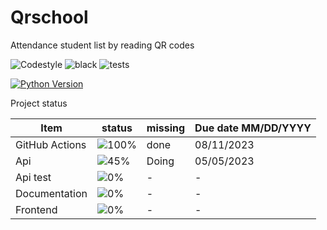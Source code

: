 # Qrschool
Attendance student list by reading QR codes 


![Codestyle](https://img.shields.io/badge/code%20style-black-000000.svg) ![black](https://github.com/selobu/qrschool/actions/workflows/black.yml/badge.svg) ![tests](https://github.com/selobu/qrschool/actions/workflows/test.yml/badge.svg)

[![Python Version](https://img.shields.io/badge/python-3.8%20%7C%203.9%20%7C%203.10%20%7C%203.11-blue)](https://www.python.org/downloads/release/python-390/)


Project status

Item   | status | missing | Due date MM/DD/YYYY
----|-----|------|----
GitHub Actions |  ![100%](https://progress-bar.dev/0) | done | 08/11/2023
Api | ![45%](https://progress-bar.dev/45) | Doing | 05/05/2023
Api test | ![0%](https://progress-bar.dev/0) | - | -
Documentation | ![0%](https://progress-bar.dev/0) | - | - 
Frontend | ![0%](https://progress-bar.dev/0) | - | -
